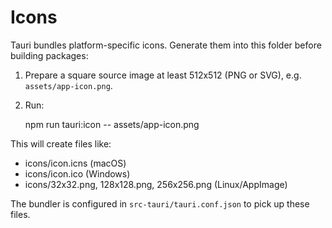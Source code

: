Icons
=====

Tauri bundles platform-specific icons. Generate them into this folder before building packages:

1) Prepare a square source image at least 512x512 (PNG or SVG), e.g. `assets/app-icon.png`.
2) Run:

   npm run tauri:icon -- assets/app-icon.png

This will create files like:

- icons/icon.icns (macOS)
- icons/icon.ico (Windows)
- icons/32x32.png, 128x128.png, 256x256.png (Linux/AppImage)

The bundler is configured in `src-tauri/tauri.conf.json` to pick up these files.

